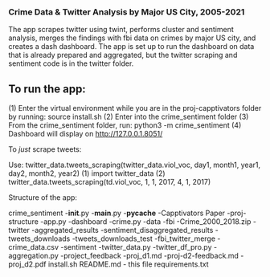 ### Crime Data & Twitter Analysis by Major US City, 2005-2021

The app scrapes twitter using twint, performs cluster and sentiment analysis, merges the findings with fbi data on crimes by major US city, and creates a dash dashboard. The app is set up to run the dashboard on data that is already prepared and aggregated, but the twitter scraping and sentiment code is in the twitter folder.  


## To run the app: 

(1) Enter the virtual environment while you are in the proj-capptivators folder by running: source install.sh 
(2) Enter into the crime_sentiment folder 
(3) From the crime_sentiment folder, run: python3 -m crime_sentiment
(4) Dashboard will display on http://127.0.0.1.8051/

To *just* scrape tweets:

Use: twitter_data.tweets_scraping(twitter_data.viol_voc, day1, month1, year1, day2, month2, year2)
(1) import twitter_data
(2) twitter_data.tweets_scraping(td.viol_voc, 1, 1, 2017, 4, 1, 2017)



Structure of the app: 

crime_sentiment 
-__init__.py
-__main__.py
-__pycache__
-Capptivators Paper
-proj-structure
-app.py
-dashboard
    -crime.py
-data
    -fbi
        -Crime_2000_2018.zip
    -twitter
        -aggregated_results
        -sentiment_disaggregated_results
        -tweets_downloads
        -tweets_downloads_test
    -fbi_twitter_merge
        -crime_data.csv
-sentiment
    -twitter_data.py
    -twitter_df_pro.py
    -aggregation.py
-project_feedback
    -proj_d1.md 
    -proj-d2-feedback.md
    -proj_d2.pdf
install.sh
README.md - this file
requirements.txt


